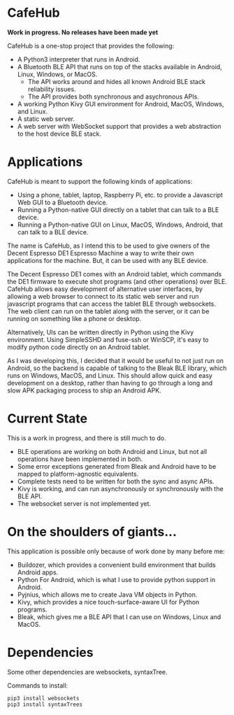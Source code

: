 CafeHub
=
**Work in progress. No releases have been made yet**

CafeHub is a one-stop project that provides the following:
  * A Python3 interpreter that runs in Android.
  * A Bluetooth BLE API that runs on top of the stacks available in Android, Linux, Windows, or MacOS.
    * The API works around and hides all known Android BLE stack reliability issues.
    * The API provides both synchronous and asychronous APIs.
  * A working Python Kivy GUI environment for Android, MacOS, Windows, and Linux.
  * A static web server.
  * A web server with WebSocket support that provides a web abstraction to the host device BLE stack.

Applications
===
CafeHub is meant to support the following kinds of applications:
  * Using a phone, tablet, laptop, Raspberry Pi, etc. to provide a Javascript Web GUI to a Bluetooth device.
  * Running a Python-native GUI directly on a tablet that can talk to a BLE device.
  * Running a Python-native GUI on Linux, MacOS, Windows, Android, that can talk to a BLE device.

The name is CafeHub, as I intend this to be used to give owners of the Decent Espresso DE1 Espresso Machine a way to write their own applications for the machine. But, it can be used with any BLE device.

The Decent Espresso DE1 comes with an Android tablet, which commands the DE1 firmware to execute shot programs (and other operations) over BLE. CafeHub allows easy development of alternative user interfaces, by allowing a web browser to connect to its static web server and run javascript programs that can access the tablet BLE through websockets. The web client can run on the tablet along with the server, or it can be running on something like a phone or desktop.

Alternatively, UIs can be written directly in Python using the Kivy environment. Using SimpleSSHD and fuse-ssh or WinSCP, it's easy to modify python code directly on an Android tablet.

As I was developing this, I decided that it would be useful to not just run on Android, so the backend is capable of talking to the Bleak BLE library, which runs on Windows, MacOS, and Linux. This should allow quick and easy development on a desktop, rather than having to go through a long and slow APK packaging process to ship an Android APK.

Current State
===
This is a work in progress, and there is still much to do.
 * BLE operations are working on both Android and Linux, but not all operations have been implemented in both.
 * Some error exceptions generated from Bleak and Android have to be mapped to platform-agnostic equivalents.
 * Complete tests need to be written for both the sync and async APIs.
 * Kivy is working, and can run asynchronously or synchronously with the BLE API.
 * The websocket server is not implemented yet.

On the shoulders of giants...
===
This application is possible only because of work done by many before me:
  * Buildozer, which provides a convenient build environment that builds Android apps.
  * Python For Android, which is what I use to provide python support in Android.
  * Pyjnius, which allows me to create Java VM objects in Python.
  * Kivy, which provides a nice touch-surface-aware UI for Python programs.
  * Bleak, which gives me a BLE API that I can use on Windows, Linux and MacOS.

Dependencies
===
Some other dependencies are websockets, syntaxTree.

Commands to install:
  ```
  pip3 install websockets
  pip3 install syntaxTrees
  ```

  
